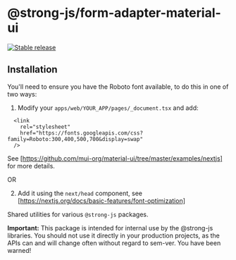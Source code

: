 # @strong-js/form-adapter-material-ui

[![Stable release](https://img.shields.io/npm/v/@strong-js/form-adapter-material-ui.svg)](https://npm.im/@strong-js/form-adapter-material-ui)

## Installation

You'll need to ensure you have the Roboto font available, to do this in one of two ways:

1. Modify your `apps/web/YOUR_APP/pages/_document.tsx` and add:

```
  <link
    rel="stylesheet"
    href="https://fonts.googleapis.com/css?family=Roboto:300,400,500,700&display=swap"
  />
```

See [https://github.com/mui-org/material-ui/tree/master/examples/nextjs] for more details.

OR

2. Add it using the `next/head` component, see [https://nextjs.org/docs/basic-features/font-optimization]

Shared utilities for various `@strong-js` packages.

**Important:** This package is intended for internal use by the @strong-js libraries. You should not use it directly in your production projects, as the APIs can and will change often without regard to sem-ver. You have been warned!
